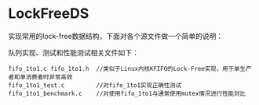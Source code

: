 # LockFreeDS
实现常用的lock-free数据结构，下面对各个源文件做一个简单的说明：

队列实现、测试和性能测试相关文件如下：

    fifo_1to1.c fifo_1to1.h  //类似于Linux内核KFIFO的Lock-Free实现，用于单生产者和单消费者时非常高效
    fifo_1to1_test.c         //对fifo_1to1实现正确性测试
    fifo_1to1_benchmark.c    //对使用fifo_1to1与通常使用mutex情况进行性能对比
